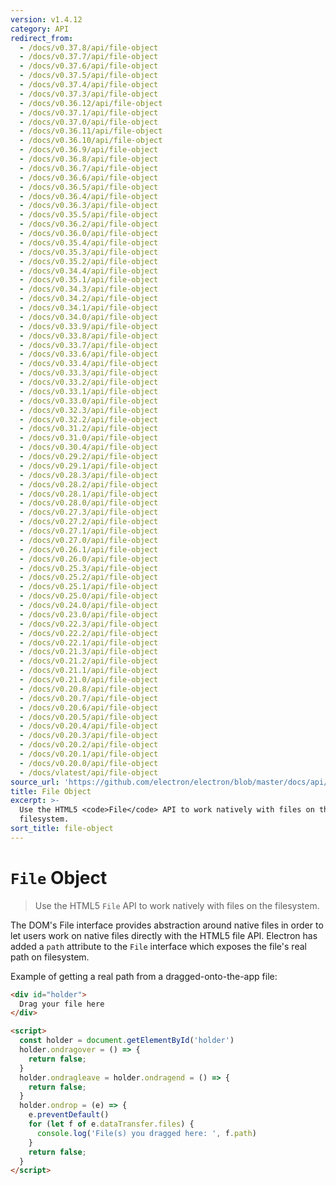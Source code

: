 ```yaml
---
version: v1.4.12
category: API
redirect_from:
  - /docs/v0.37.8/api/file-object
  - /docs/v0.37.7/api/file-object
  - /docs/v0.37.6/api/file-object
  - /docs/v0.37.5/api/file-object
  - /docs/v0.37.4/api/file-object
  - /docs/v0.37.3/api/file-object
  - /docs/v0.36.12/api/file-object
  - /docs/v0.37.1/api/file-object
  - /docs/v0.37.0/api/file-object
  - /docs/v0.36.11/api/file-object
  - /docs/v0.36.10/api/file-object
  - /docs/v0.36.9/api/file-object
  - /docs/v0.36.8/api/file-object
  - /docs/v0.36.7/api/file-object
  - /docs/v0.36.6/api/file-object
  - /docs/v0.36.5/api/file-object
  - /docs/v0.36.4/api/file-object
  - /docs/v0.36.3/api/file-object
  - /docs/v0.35.5/api/file-object
  - /docs/v0.36.2/api/file-object
  - /docs/v0.36.0/api/file-object
  - /docs/v0.35.4/api/file-object
  - /docs/v0.35.3/api/file-object
  - /docs/v0.35.2/api/file-object
  - /docs/v0.34.4/api/file-object
  - /docs/v0.35.1/api/file-object
  - /docs/v0.34.3/api/file-object
  - /docs/v0.34.2/api/file-object
  - /docs/v0.34.1/api/file-object
  - /docs/v0.34.0/api/file-object
  - /docs/v0.33.9/api/file-object
  - /docs/v0.33.8/api/file-object
  - /docs/v0.33.7/api/file-object
  - /docs/v0.33.6/api/file-object
  - /docs/v0.33.4/api/file-object
  - /docs/v0.33.3/api/file-object
  - /docs/v0.33.2/api/file-object
  - /docs/v0.33.1/api/file-object
  - /docs/v0.33.0/api/file-object
  - /docs/v0.32.3/api/file-object
  - /docs/v0.32.2/api/file-object
  - /docs/v0.31.2/api/file-object
  - /docs/v0.31.0/api/file-object
  - /docs/v0.30.4/api/file-object
  - /docs/v0.29.2/api/file-object
  - /docs/v0.29.1/api/file-object
  - /docs/v0.28.3/api/file-object
  - /docs/v0.28.2/api/file-object
  - /docs/v0.28.1/api/file-object
  - /docs/v0.28.0/api/file-object
  - /docs/v0.27.3/api/file-object
  - /docs/v0.27.2/api/file-object
  - /docs/v0.27.1/api/file-object
  - /docs/v0.27.0/api/file-object
  - /docs/v0.26.1/api/file-object
  - /docs/v0.26.0/api/file-object
  - /docs/v0.25.3/api/file-object
  - /docs/v0.25.2/api/file-object
  - /docs/v0.25.1/api/file-object
  - /docs/v0.25.0/api/file-object
  - /docs/v0.24.0/api/file-object
  - /docs/v0.23.0/api/file-object
  - /docs/v0.22.3/api/file-object
  - /docs/v0.22.2/api/file-object
  - /docs/v0.22.1/api/file-object
  - /docs/v0.21.3/api/file-object
  - /docs/v0.21.2/api/file-object
  - /docs/v0.21.1/api/file-object
  - /docs/v0.21.0/api/file-object
  - /docs/v0.20.8/api/file-object
  - /docs/v0.20.7/api/file-object
  - /docs/v0.20.6/api/file-object
  - /docs/v0.20.5/api/file-object
  - /docs/v0.20.4/api/file-object
  - /docs/v0.20.3/api/file-object
  - /docs/v0.20.2/api/file-object
  - /docs/v0.20.1/api/file-object
  - /docs/v0.20.0/api/file-object
  - /docs/vlatest/api/file-object
source_url: 'https://github.com/electron/electron/blob/master/docs/api/file-object.md'
title: File Object
excerpt: >-
  Use the HTML5 <code>File</code> API to work natively with files on the
  filesystem.
sort_title: file-object
---
```

# `File` Object

> Use the HTML5 `File` API to work natively with files on the filesystem.

The DOM's File interface provides abstraction around native files in order to let users work on native files directly with the HTML5 file API. Electron has added a `path` attribute to the `File` interface which exposes the file's real path on filesystem.

Example of getting a real path from a dragged-onto-the-app file:

```html
<div id="holder">
  Drag your file here
</div>

<script>
  const holder = document.getElementById('holder')
  holder.ondragover = () => {
    return false;
  }
  holder.ondragleave = holder.ondragend = () => {
    return false;
  }
  holder.ondrop = (e) => {
    e.preventDefault()
    for (let f of e.dataTransfer.files) {
      console.log('File(s) you dragged here: ', f.path)
    }
    return false;
  }
</script>
```
